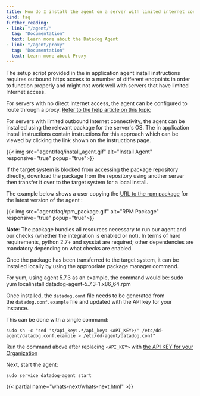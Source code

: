 ```yaml
---
title: How do I install the agent on a server with limited internet connectivity?
kind: faq
further_reading:
- link: "/agent/"
  tag: "Documentation"
  text: Learn more about the Datadog Agent
- link: "/agent/proxy"
  tag: "Documentation"
  text: Learn more about Proxy
---
```


The setup script provided in the in application agent install instructions requires outbound https access to a number of different endpoints in order to function properly and might not work well with servers that have limited Internet access.

For servers with no direct Internet access, the agent can be configured to route through a proxy. [Refer to the help article on this topic](/account_management/faq/can-i-use-a-proxy-to-connect-my-servers-to-datadog)

For servers with limited outbound Internet connectivity, the agent can be installed using the relevant package for the server's OS. The in application install instructions contain instructions for this approach which can be viewed by clicking the link shown on the instructions page.

{{< img src="agent/faq/install_agent.gif" alt="Install Agent" responsive="true" popup="true">}}

If the target system is blocked from accessing the package repository directly, download the package from the repository using another server then transfer it over to the target system for a local install.

The example below shows a user copying the [URL to the rpm package](https://yum.datadoghq.com/rpm/x86_64/) for the latest version of the agent :

{{< img src="agent/faq/rpm_package.gif" alt="RPM Package" responsive="true" popup="true">}}

**Note**: The package bundles all resources necessary to run our agent and our checks (whether the integration is enabled or not). In terms of hard requirements, python 2.7+ and sysstat are required; other dependencies are mandatory depending on what checks are enabled.

Once the package has been transferred to the target system, it can be installed locally by using the appropriate package manager command. 

For yum, using agent 5.7.3 as an example, the command would be:
sudo yum localinstall datadog-agent-5.7.3-1.x86_64.rpm

Once installed, the `datadog.conf` file needs to be generated from the `datadog.conf.example` file and updated with the API key for your instance.

This can be done with a single command:
```
sudo sh -c "sed 's/api_key:.*/api_key: <API_KEY>/' /etc/dd-agent/datadog.conf.example > /etc/dd-agent/datadog.conf"
```

Run the command above after replacing `<API_KEY>` with [the API KEY for your Organization](https://app.datadoghq.com/account/settings#api)

Next, start the agent: 

```
sudo service datadog-agent start 
```

{{< partial name="whats-next/whats-next.html" >}}